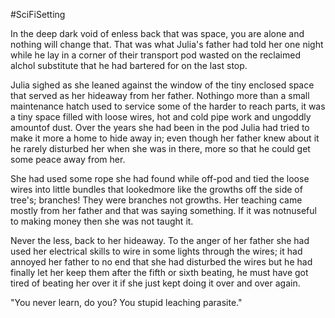 #SciFiSetting 



In the deep dark void of enless back that was space, you are alone and nothing will change that. That was what Julia's father had told her one night while he lay in a corner of their transport pod wasted on the reclaimed alchol substitute that he had bartered for on the last stop.

Julia sighed as she  leaned against the window of the tiny enclosed space that served as her hideaway from her father. Nothingo more than a small maintenance hatch used to service some of the harder to reach parts, it was a tiny space filled with loose wires, hot and cold pipe work and ungoddly amountof dust. Over the years she had been in the pod Julia had tried to make it more a home to hide away in; even though her father knew about it he rarely disturbed her when she was in there, more so that he could get some peace away from her.

She had used some rope she had found while off-pod and tied the loose wires into little bundles that lookedmore like the growths off the side of tree's; branches! They were branches not growths. Her teaching came mostly from her father and that was saying something. If it was notnuseful to making money then she was not taught it.

Never the less, back to her hideaway. To the anger of her father she had used her electrical skills to wire in some lights through the wires; it had annoyed her father to no end that she had disturbed the wires but he had finally let her keep them after the fifth or sixth beating, he must have got tired of beating her over it if she just kept doing it over and over again.

"You never learn, do you? You stupid leaching parasite."







